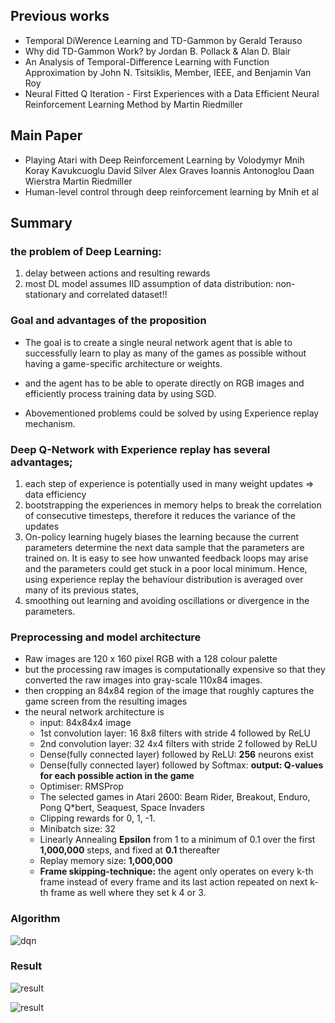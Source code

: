## Previous works

- Temporal DiWerence Learning and TD-Gammon  by Gerald Terauso
- Why did TD-Gammon Work? by Jordan B. Pollack & Alan D. Blair
- An Analysis of Temporal-Difference Learning with Function Approximation by John N. Tsitsiklis, Member, IEEE, and Benjamin Van Roy
- Neural Fitted Q Iteration - First Experiences with a Data Efficient Neural Reinforcement Learning Method by Martin Riedmiller



## Main Paper

- Playing Atari with Deep Reinforcement Learning by Volodymyr Mnih Koray Kavukcuoglu David Silver Alex Graves Ioannis Antonoglou Daan Wierstra Martin Riedmiller
- Human-level control through deep reinforcement learning by Mnih et al



## Summary

### the problem of Deep Learning:

1. delay between actions and resulting rewards
2. most DL model assumes IID assumption of data distribution: non-stationary and correlated dataset!!

### Goal and advantages of the proposition

- The goal is to create a single neural network agent that is able to successfully learn to play as many of the games as possible without having a game-specific architecture or weights.

- and the agent has to be able to operate directly on RGB images and efficiently process training data by using SGD.

- Abovementioned problems could be solved by using Experience replay mechanism.

### Deep Q-Network with Experience replay has several advantages;

1. each step of experience is potentially used in many weight updates => data efficiency
2. bootstrapping the experiences in memory helps to break the correlation of consecutive timesteps, therefore it reduces the variance of the updates
3. On-policy learning hugely biases the learning because the current parameters determine the next data sample that the parameters are trained on. It is easy to see how unwanted feedback loops may arise and the parameters could get stuck in a poor local minimum. Hence, using experience replay the behaviour distribution is averaged over many of its previous states,
4. smoothing out learning and avoiding oscillations or divergence in the parameters.

### Preprocessing and model architecture

- Raw images are 120 x 160 pixel RGB with a 128 colour palette
- but the processing raw images is computationally expensive so that they converted the raw images into gray-scale 110x84 images.
- then cropping an 84x84 region of the image that roughly captures the game screen from the resulting images
- the neural network architecture is
  - input: 84x84x4 image
  - 1st convolution layer: 16 8x8 filters with stride 4 followed by ReLU
  - 2nd convolution layer: 32 4x4 filters with stride 2 followed by ReLU
  - Dense(fully connected layer) followed by ReLU: **256** neurons exist
  - Dense(fully connected layer) followed by Softmax: **output: Q-values for each possible action in the game**
  - Optimiser: RMSProp
  - The selected games in Atari 2600: Beam Rider, Breakout, Enduro, Pong Q*bert, Seaquest, Space Invaders
  - Clipping rewards for 0, 1, -1.
  - Minibatch size: 32
  - Linearly Annealing **Epsilon** from 1 to a minimum of 0.1 over the first **1,000,000** steps, and fixed at **0.1** thereafter
  - Replay memory size: **1,000,000**
  - **Frame skipping-technique:** the agent only operates on every k-th frame instead of every frame and its last action repeated on next k-th frame as well where they set k 4 or 3.



### Algorithm

![dqn](/home/noio0925/Desktop/research/Reinforcement_Learning/DRL/papers/DQN/images/DQN_algo.png)

### Result



![result](/home/noio0925/Desktop/research/Reinforcement_Learning/DRL/papers/DQN/images/result.png)

![result](/home/noio0925/Desktop/research/Reinforcement_Learning/DRL/papers/DQN/images/table.png)